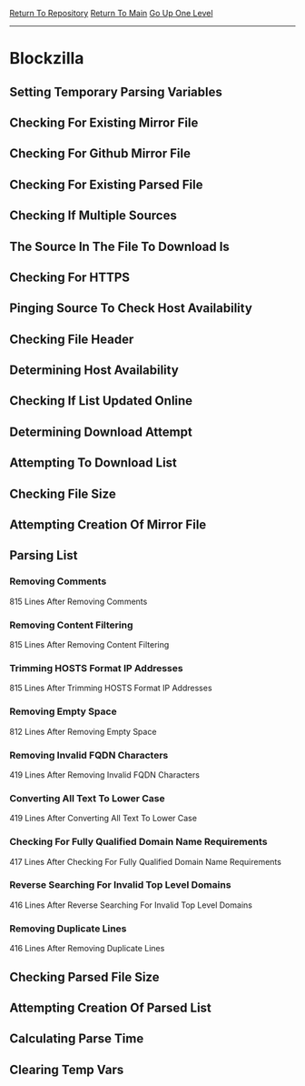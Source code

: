 [Return To Repository](https://github.com/deathbybandaid/piholeparser/)
[Return To Main](https://github.com/deathbybandaid/piholeparser/blob/dev-nomerge/RecentRunLogs/Mainlog.md)
[Go Up One Level](https://github.com/deathbybandaid/piholeparser/blob/dev-nomerge/RecentRunLogs/TopLevelScripts/30-Processing-Blacklists.md)
____________________________________
# Blockzilla
## Setting Temporary Parsing Variables
## Checking For Existing Mirror File
## Checking For Github Mirror File
## Checking For Existing Parsed File
## Checking If Multiple Sources
## The Source In The File To Download Is
## Checking For HTTPS
## Pinging Source To Check Host Availability
## Checking File Header
## Determining Host Availability
## Checking If List Updated Online
## Determining Download Attempt
## Attempting To Download List
## Checking File Size
## Attempting Creation Of Mirror File
## Parsing List
### Removing Comments
815 Lines After Removing Comments
### Removing Content Filtering
815 Lines After Removing Content Filtering
### Trimming HOSTS Format IP Addresses
815 Lines After Trimming HOSTS Format IP Addresses
### Removing Empty Space
812 Lines After Removing Empty Space
### Removing Invalid FQDN Characters
419 Lines After Removing Invalid FQDN Characters
### Converting All Text To Lower Case
419 Lines After Converting All Text To Lower Case
### Checking For Fully Qualified Domain Name Requirements
417 Lines After Checking For Fully Qualified Domain Name Requirements
### Reverse Searching For Invalid Top Level Domains
416 Lines After Reverse Searching For Invalid Top Level Domains
### Removing Duplicate Lines
416 Lines After Removing Duplicate Lines
## Checking Parsed File Size
## Attempting Creation Of Parsed List
## Calculating Parse Time
## Clearing Temp Vars
